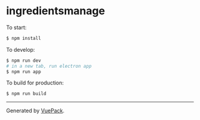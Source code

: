 # ingredientsmanage

To start:

```bash
$ npm install
```

To develop:

```bash
$ npm run dev
# in a new tab, run electron app
$ npm run app
```

To build for production:

```bash
$ npm run build
```


---

Generated by [VuePack](https://github.com/egoist/vuepack).
